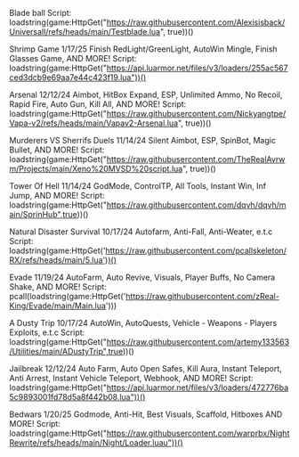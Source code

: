 Blade ball
Script: loadstring(game:HttpGet("https://raw.githubusercontent.com/Alexisisback/Universall/refs/heads/main/Testblade.lua", true))()

Shrimp Game        1/17/25
 Finish RedLight/GreenLight, AutoWin Mingle, Finish Glasses Game, AND MORE!
 Script: loadstring(game:HttpGet("https://api.luarmor.net/files/v3/loaders/255ac567ced3dcb9e69aa7e44c423f19.lua"))()

 Arsenal            12/12/24
 Aimbot, HitBox Expand, ESP, Unlimited Ammo, No Recoil, Rapid Fire, Auto Gun, Kill All, AND MORE!
 Script: loadstring(game:HttpGet("https://raw.githubusercontent.com/Nickyangtpe/Vapa-v2/refs/heads/main/Vapav2-Arsenal.lua", true))()

 Murderers VS Sherrifs Duels              11/14/24
 Silent Aimbot, ESP, SpinBot, Magic Bullet, AND MORE!
Script: loadstring(game:HttpGet("https://raw.githubusercontent.com/TheRealAvrwm/Projects/main/Xeno%20MVSD%20script.lua", true))()

Tower Of Hell            11/14/24
GodMode, ControlTP, All Tools, Instant Win, Inf Jump, AND MORE!
Script: loadstring(game:HttpGet("https://raw.githubusercontent.com/dqvh/dqvh/main/SprinHub",true))()

Natural Disaster Survival       10/17/24
Autofarm, Anti-Fall, Anti-Weater, e.t.c
Script: loadstring(game:HttpGet('https://raw.githubusercontent.com/pcallskeleton/RX/refs/heads/main/5.lua'))()

Evade        11/19/24
AutoFarm, Auto Revive, Visuals, Player Buffs, No Camera Shake, AND MORE!
Script: pcall(loadstring(game:HttpGet('https://raw.githubusercontent.com/zReal-King/Evade/main/Main.lua')))

 A Dusty Trip        10/17/24
 AutoWin, AutoQuests, Vehicle - Weapons - Players Exploits, e.t.c
 Script: loadstring(game:HttpGet("https://raw.githubusercontent.com/artemy133563/Utilities/main/ADustyTrip",true))()

 Jailbreak           12/12/24
 Auto Farm, Auto Open Safes, Kill Aura, Instant Teleport, Anti Arrest, Instant Vehicle Teleport, Webhook, AND MORE!
 Script: loadstring(game:HttpGet("https://api.luarmor.net/files/v3/loaders/472776ba5c9893001fd78d5a8f442b08.lua"))()

 Bedwars           1/20/25
 Godmode, Anti-Hit, Best Visuals, Scaffold, Hitboxes AND MORE!
 Script: loadstring(game:HttpGet("https://raw.githubusercontent.com/warprbx/NightRewrite/refs/heads/main/Night/Loader.luau"))()
